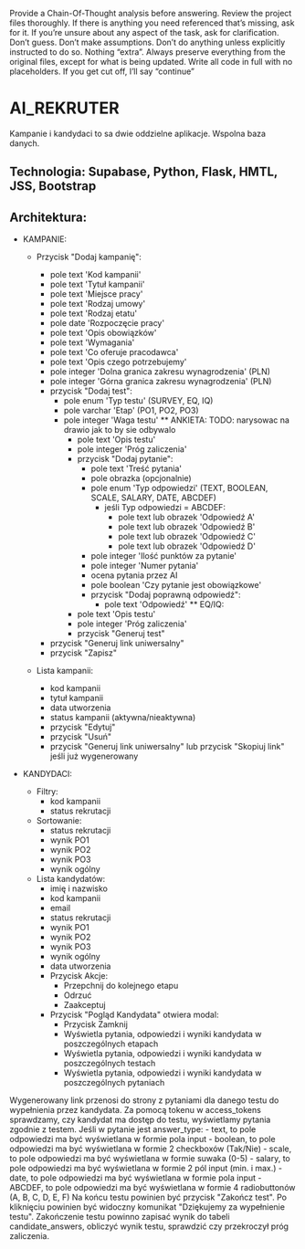 Provide a Chain-Of-Thought analysis before answering.
Review the project files thoroughly. If there is anything you need referenced that’s missing, ask for it.
If you’re unsure about any aspect of the task, ask for clarification. Don’t guess. Don’t make assumptions.
Don’t do anything unless explicitly instructed to do so. Nothing “extra”.
Always preserve everything from the original files, except for what is being updated.
Write all code in full with no placeholders. If you get cut off, I’ll say “continue”

# AI_REKRUTER

Kampanie i kandydaci to sa dwie oddzielne aplikacje.
Wspolna baza danych.

## Technologia: Supabase, Python, Flask, HMTL, JSS, Bootstrap

## Architektura:

- KAMPANIE:
    - Przycisk "Dodaj kampanię":
        * pole text 'Kod kampanii'
        * pole text 'Tytuł kampanii'
        * pole text 'Miejsce pracy'
        * pole text 'Rodzaj umowy'
        * pole text 'Rodzaj etatu'
        * pole date 'Rozpoczęcie pracy'
        * pole text 'Opis obowiązków'
        * pole text 'Wymagania'
        * pole text 'Co oferuje pracodawca'
        * pole text 'Opis czego potrzebujemy'
        * pole integer 'Dolna granica zakresu wynagrodzenia' (PLN)
        * pole integer 'Górna granica zakresu wynagrodzenia' (PLN) 
        * przycisk "Dodaj test":
            * pole enum 'Typ testu' (SURVEY, EQ, IQ)
            * pole varchar 'Etap' (PO1, PO2, PO3)
            * pole integer 'Waga testu' 
            ** ANKIETA:
                TODO: narysowac na drawio jak to by sie odbywalo
                * pole text 'Opis testu'
                * pole integer 'Próg zaliczenia'   
                * przycisk "Dodaj pytanie":
                    * pole text 'Treść pytania'
                    * pole obrazka (opcjonalnie) 
                    * pole enum 'Typ odpowiedzi' (TEXT, BOOLEAN, SCALE, SALARY, DATE, ABCDEF)
                        * jeśli Typ odpowiedzi = ABCDEF:
                            * pole text lub obrazek 'Odpowiedź A'
                            * pole text lub obrazek 'Odpowiedź B' 
                            * pole text lub obrazek 'Odpowiedź C'
                            * pole text lub obrazek 'Odpowiedź D'
                    * pole integer 'Ilość punktów za pytanie'
                    * pole integer 'Numer pytania'
                    * ocena pytania przez AI
                    * pole boolean 'Czy pytanie jest obowiązkowe'
                    * przycisk "Dodaj poprawną odpowiedź": 
                        * pole text 'Odpowiedź'
            ** EQ/IQ:
                * pole text 'Opis testu'
                * pole integer 'Próg zaliczenia'
                * przycisk "Generuj test"
        * przycisk "Generuj link uniwersalny"
        * przycisk "Zapisz"
                
    - Lista kampanii:
        * kod kampanii
        * tytuł kampanii
        * data utworzenia
        * status kampanii (aktywna/nieaktywna) 
        * przycisk "Edytuj" 
        * przycisk "Usuń"
        * przycisk "Generuj link uniwersalny" lub przycisk "Skopiuj link" jeśli już wygenerowany

- KANDYDACI:
    - Filtry:
        * kod kampanii
        * status rekrutacji
    - Sortowanie:
        * status rekrutacji
        * wynik PO1
        * wynik PO2
        * wynik PO3
        * wynik ogólny
    - Lista kandydatów:
        * imię i nazwisko
        * kod kampanii
        * email
        * status rekrutacji
        * wynik PO1
        * wynik PO2
        * wynik PO3
        * wynik ogólny
        * data utworzenia
        * Przycisk Akcje:
            * Przepchnij do kolejnego etapu
            * Odrzuć
            * Zaakceptuj
        * Przycisk "Pogląd Kandydata" otwiera modal:
            * Przycisk Zamknij
            * Wyświetla pytania, odpowiedzi i wyniki kandydata w poszczególnych etapach
            * Wyświetla pytania, odpowiedzi i wyniki kandydata w poszczególnych testach
            * Wyświetla pytania, odpowiedzi i wyniki kandydata w poszczególnych pytaniach


Wygenerowany link przenosi do strony z pytaniami dla danego testu do wypełnienia przez kandydata.
Za pomocą tokenu w access_tokens sprawdzamy, czy kandydat ma dostęp do testu, wyświetlamy pytania zgodnie z testem.
Jeśli w pytanie jest answer_type:
    - text,    to pole odpowiedzi ma być wyświetlana w formie pola input
    - boolean, to pole odpowiedzi ma być wyświetlana w formie 2 checkboxów (Tak/Nie)
    - scale,   to pole odpowiedzi ma być wyświetlana w formie suwaka (0-5)
    - salary,  to pole odpowiedzi ma być wyświetlana w formie 2 pól input (min. i max.)
    - date,    to pole odpowiedzi ma być wyświetlana w formie pola input
    - ABCDEF,    to pole odpowiedzi ma być wyświetlana w formie 4 radiobuttonów (A, B, C, D, E, F)
Na końcu testu powinien być przycisk "Zakończ test". 
Po kliknięciu powinien być widoczny komunikat "Dziękujemy za wypełnienie testu".
Zakończenie testu powinno zapisać wynik do tabeli candidate_answers, obliczyć wynik testu, sprawdzić czy przekroczył próg zaliczenia.

